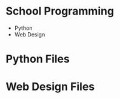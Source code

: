 <h1>School Programming</h1>
<ul>
  <li><a src="https://github.com/donvoo/school/tree/master/python">Python</a></li>
  <li><a src="https://github.com/donvoo/school/tree/master/web_design" >Web Design</a></li>
</ul>

<h1>Python Files</h1>
<ul>
</ul>

<h1>Web Design Files</h1>
<ul>
</ul>
